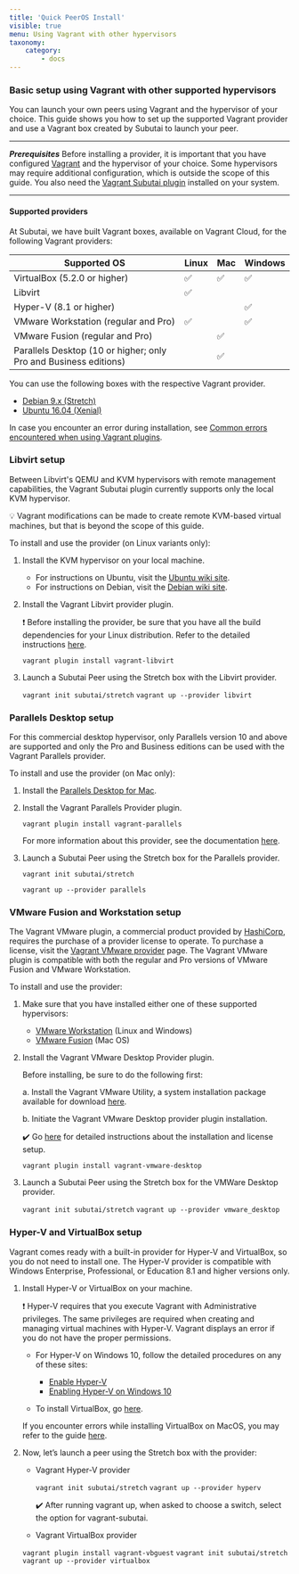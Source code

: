 ```yaml
---
title: 'Quick PeerOS Install'
visible: true
menu: Using Vagrant with other hypervisors
taxonomy:
    category:
        - docs
---
```


### Basic setup using Vagrant with other supported hypervisors

You can launch your own peers using Vagrant and the hypervisor of your choice. This guide shows you how to set up the supported Vagrant provider and use a Vagrant box created by Subutai to launch your peer.

***
**_Prerequisites_**
Before installing a provider, it is important that you have configured [Vagrant](https://www.vagrantup.com/downloads.html) and the hypervisor of your choice. Some hypervisors may require additional configuration, which is outside the scope of this guide. You also need the [Vagrant Subutai plugin](https://github.com/subutai-io/vagrant) installed on your system.
***

#### Supported providers

At Subutai, we have built Vagrant boxes, available on Vagrant Cloud, for the following Vagrant providers:

<div class="scrollTable" markdown="1">

|Supported OS|Linux|Mac|Windows|
|------------------|---------------|----------------|--------------------|
|VirtualBox (5.2.0 or higher)|✅|✅|✅|
|Libvirt|✅| | |
|Hyper-V (8.1 or higher)| | |✅|
|VMware Workstation (regular and Pro)|✅| |✅|
|VMware Fusion (regular and Pro)| |✅| |
|Parallels Desktop (10 or higher; only Pro and Business editions)| |✅| |

</div>

You can use the following boxes with the respective Vagrant provider.

* [Debian 9.x (Stretch)](https://app.vagrantup.com/subutai/boxes/stretch)
* [Ubuntu 16.04 (Xenial)](https://app.vagrantup.com/subutai/boxes/xenial)

In case you encounter an error during installation, see [Common errors encountered when using Vagrant plugins](../../manage-peers#Common-errors-Vagrant-plugins).

### Libvirt setup

Between Libvirt's QEMU and KVM hypervisors with remote management capabilities, the Vagrant Subutai plugin currently supports only the local KVM hypervisor.

💡 Vagrant modifications can be made to create remote KVM-based virtual machines, but that is beyond the scope of this guide.

To install and use the provider (on Linux variants only):

1. Install the KVM hypervisor on your local machine.
   * For instructions on Ubuntu, visit the [Ubuntu wiki site](https://help.ubuntu.com/community/KVM/Installation).
   * For instructions on Debian, visit the [Debian wiki site](https://wiki.debian.org/KVM).

2. Install the Vagrant Libvirt provider plugin.

   ❗️ Before installing the provider, be sure that you have all the build dependencies for your Linux distribution. Refer to the detailed instructions [here](https://github.com/vagrant-libvirt/vagrant-libvirt#installation).

   `vagrant plugin install vagrant-libvirt`

3. Launch a Subutai Peer using the Stretch box with the Libvirt provider.

   `vagrant init subutai/stretch`
   `vagrant up --provider libvirt`

### Parallels Desktop setup

For this commercial desktop hypervisor, only Parallels version 10 and above are supported and only the Pro and Business editions can be used with the Vagrant Parallels provider.

To install and use the provider (on Mac only):

1. Install the [Parallels Desktop for Mac](https://www.parallels.com/products/desktop/).

2. Install the Vagrant Parallels Provider plugin.

   `vagrant plugin install vagrant-parallels`

   For more information about this provider, see the documentation [here](https://github.com/Parallels/vagrant-parallels).

3. Launch a Subutai Peer using the Stretch box for the Parallels provider.

   `vagrant init subutai/stretch`
   
   `vagrant up --provider parallels`

### VMware Fusion and Workstation setup

The Vagrant VMware plugin, a commercial product provided by [HashiCorp](https://www.hashicorp.com), requires the purchase of a provider license to operate. To purchase a license, visit the [Vagrant VMware provider](https://www.vagrantup.com/vmware/#buy-now) page. The Vagrant VMware plugin is compatible with both the regular and Pro versions of VMware Fusion and VMware Workstation.

To install and use the provider:

1. Make sure that you have installed either one of these supported hypervisors:

   * [VMware Workstation](https://kb.vmware.com/s/article/2057907) (Linux and Windows)
   * [VMware Fusion](https://kb.vmware.com/s/article/2014097) (Mac OS)

2. Install the Vagrant VMware Desktop Provider plugin.

   Before installing, be sure to do the following first:

     a. Install the Vagrant VMware Utility, a system installation package available for download [here](https://www.vagrantup.com/docs/vmware/vagrant-vmware-utility.html).

     b. Initiate the Vagrant VMware Desktop provider plugin installation.

   ✔️ Go [here](https://www.vagrantup.com/docs/vmware/installation.html) for detailed instructions about the installation and license setup.

   `vagrant plugin install vagrant-vmware-desktop`

3. Launch a Subutai Peer using the Stretch box for the VMWare Desktop provider.

   `vagrant init subutai/stretch`
   `vagrant up --provider vmware_desktop`

### Hyper-V and VirtualBox setup

Vagrant comes ready with a built-in provider for Hyper-V and VirtualBox, so you do not need to install one. The Hyper-V provider is compatible with Windows Enterprise, Professional, or Education 8.1 and higher versions only.

1. Install Hyper-V or VirtualBox on your machine.

   ❗️ Hyper-V requires that you execute Vagrant with Administrative privileges. The same privileges are required when creating and managing virtual machines with Hyper-V. Vagrant displays an error if you do not have the proper permissions.

   * For Hyper-V on Windows 10, follow the detailed procedures on any of these sites:
     * [Enable Hyper-V](https://docs.microsoft.com/en-us/virtualization/hyper-v-on-windows/quick-start/enable-hyper-v)
     * [Enabling Hyper-V on Windows 10](https://blogs.technet.microsoft.com/canitpro/2015/09/08/step-by-step-enabling-hyper-v-for-use-on-windows-10/)

   * To install VirtualBox, go [here](https://www.virtualbox.org/wiki/Downloads).

   If you encounter errors while installing VirtualBox on MacOS, you may refer to the guide [here](https://github.com/subutai-io/control-center/wiki/Troubleshooting-VirtualBox).

2. Now, let’s launch a peer using the Stretch box with the provider:

   * Vagrant Hyper-V provider

     `vagrant init subutai/stretch`
     `vagrant up --provider hyperv`

     ✔️ After running vagrant up, when asked to choose a switch, select the option for vagrant-subutai.

    * Vagrant VirtualBox provider

     `vagrant plugin install vagrant-vbguest`
     `vagrant init subutai/stretch`
     `vagrant up --provider virtualbox`
